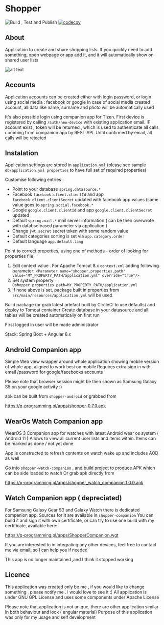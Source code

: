 Shopper
=========================================
![Build , Test and Publish](https://github.com/q-programming/shopper/workflows/Build/badge.svg)
[![codecov](https://codecov.io/gh/q-programming/shopper/graph/badge.svg)](https://codecov.io/gh/q-programming/shopper)

About
---
Application to create and share shopping lists.
If you quickly need to add something, open webpage or app add it, and it will automatically show on shared user lists

![alt text](https://q-programming.pl/assets/images/projects/shopper_1.png)
 

##  Accounts

Application accounts can be created either with login password, or login using social media : facebook or google
In case of social media created account, all data like name, surname and photo will be automatically used

It's also possible login using companion app for Tizen.
First device is registered by calling `/auth/new-device` with existing application email. 
IF account exist , token will be returned , which is used to authenticate all calls comming from companion app by REST API.
Until confirmed by email, all calls will be rejected 


## Instalation
Application settings are stored in `application.yml` (please see sample `db/application.yml properties` to have full set of required properties)

Customise following entries : 
* Point to your database `spring.datasource.*`
* Facebook `facebook.client.clientId` and app `facebook.client.clientSecret` updated with facebook app values 
(same value goes to `spring.social.facebook.*` 
* Google `google.client.clientId`  and app `google.client.clientSecret` updated
* Default `spring.mail.*` mail server information ( can be then overwrote with databse based parameter via application )
* Change `jwt.secret` secret token with some random value
* Default categories sorting is set via `app.category.order`
* Default language `app.default.lang`

Point to correct properties, using one of methods - order of looking for properties file

1. Edit context value . For Apache Tomcat 8.x  `context.xml` adding following parameter:
   `<Parameter name="shopper.properties.path" value="MY_PROPERTY_PATH/application.yml" override="true"/>`
2. Set system property `-Dshopper.properties.path=MY_PROPERTY_PATH/application.yml`
3. If none above is set, package built in properties from `src/main/resources/application.yml` will be used.

Build package (or grab latest artefact built by CircleCI to use defaults) and deploy to Tomcat container Create database
in your datasource and all tables will be created automatically on first run

First logged in user will be made administrator

Stack: Spring Boot + Angular 8.x

## Android Companion app

Simple Web view wrapper around whole application showing mobile version of whole app, aligned to work best on mobile
Requires extra sign in with email /password for google/facebooks accounts

Please note that browser session might be then shown as Samsung Galaxy S5 on your google activity  :)

apk can be built from `shopper-android` or grabbed from

https://q-programming.pl/apps/shopper-0.7.0.apk

## WearOs Watch Companion app

WearOS 3 Companion app for watches with latest Android wear os system ( Android 11 )
Allows to view all current user lists and items within. Items can be marked as done / not yet done

App is constructed to refresh contents on watch wake up and includes AOD as well

Go into `shopper-watch-companion` , and build project to produce APK which can be side loaded to watch Or grab apk
directly from

https://q-programming.pl/apps/shopper_watch_companion.1.0.0.apk

## Watch Companion app ( depreciated)

For Samsung Galaxy Gear S3 and Galaxy Watch there is dedicated companion app. Sources for it are available
in `shopper-companion`
You can build it and sign it with own certificate, or can try to use one build with my certificate, available here:

https://q-programming.pl/apps/ShopperCompanion.wgt

If you are interested to in integrating any other devices, feel free to contact me via email, so I can help you if
needed

This app is no longer maintained ,and I think it stopped working

Licence
----------
This application was created only be me , if you would like to change something , please notify me . I would love to see
it :) All application is under GNU GPL License and uses some components under Apache License

Please note that application is not unique, there are other application similar in both behaviour and look ( angular
material)
Purpose of this application was only for my usage and self development

